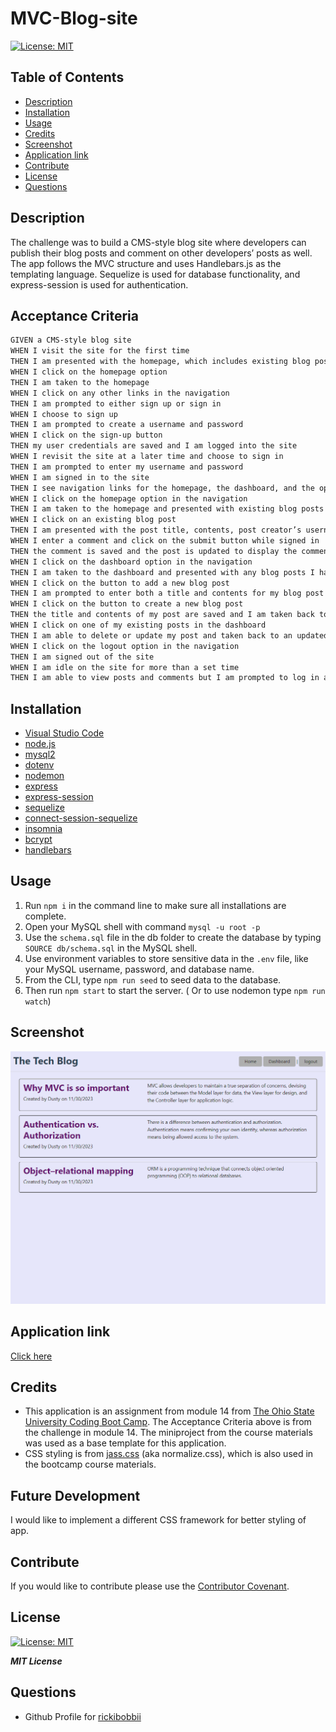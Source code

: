 # MVC-Blog-site


[![License: MIT](https://img.shields.io/badge/License-MIT-yellow.svg)](https://opensource.org/licenses/MIT)   

## Table of Contents

- [Description](#description)
- [Installation](#installation)
- [Usage](#usage)
- [Credits](#credits)
- [Screenshot](#screenshot)
- [Application link](#application-link)
- [Contribute](#contribute)
- [License](#license)
- [Questions](#questions)

## Description
The challenge was to build a CMS-style blog site where developers can publish their blog posts and comment on other developers’ posts as well.  The app follows the MVC structure and uses Handlebars.js as the templating language.  Sequelize is used for database functionality, and express-session is used for authentication.


## Acceptance Criteria

```md
GIVEN a CMS-style blog site
WHEN I visit the site for the first time
THEN I am presented with the homepage, which includes existing blog posts if any have been posted; navigation links for the homepage and the dashboard; and the option to log in
WHEN I click on the homepage option
THEN I am taken to the homepage
WHEN I click on any other links in the navigation
THEN I am prompted to either sign up or sign in
WHEN I choose to sign up
THEN I am prompted to create a username and password
WHEN I click on the sign-up button
THEN my user credentials are saved and I am logged into the site
WHEN I revisit the site at a later time and choose to sign in
THEN I am prompted to enter my username and password
WHEN I am signed in to the site
THEN I see navigation links for the homepage, the dashboard, and the option to log out
WHEN I click on the homepage option in the navigation
THEN I am taken to the homepage and presented with existing blog posts that include the post title and the date created
WHEN I click on an existing blog post
THEN I am presented with the post title, contents, post creator’s username, and date created for that post and have the option to leave a comment
WHEN I enter a comment and click on the submit button while signed in
THEN the comment is saved and the post is updated to display the comment, the comment creator’s username, and the date created
WHEN I click on the dashboard option in the navigation
THEN I am taken to the dashboard and presented with any blog posts I have already created and the option to add a new blog post
WHEN I click on the button to add a new blog post
THEN I am prompted to enter both a title and contents for my blog post
WHEN I click on the button to create a new blog post
THEN the title and contents of my post are saved and I am taken back to an updated dashboard with my new blog post
WHEN I click on one of my existing posts in the dashboard
THEN I am able to delete or update my post and taken back to an updated dashboard
WHEN I click on the logout option in the navigation
THEN I am signed out of the site
WHEN I am idle on the site for more than a set time
THEN I am able to view posts and comments but I am prompted to log in again before I can add, update, or delete posts
```


## Installation
 - [Visual Studio Code](https://code.visualstudio.com/)
 - [node.js](https://nodejs.org/en)
 - [mysql2](https://www.npmjs.com/package/mysql2)
 - [dotenv](https://www.npmjs.com/package/dotenv)
 - [nodemon](https://www.npmjs.com/package/nodemon)
 - [express](https://www.npmjs.com/package/express)
 - [express-session](https://www.npmjs.com/package/express-session)
 - [sequelize](https://www.npmjs.com/package/sequelize)
 - [connect-session-sequelize](https://www.npmjs.com/package/connect-session-sequelize)
 - [insomnia](https://insomnia.rest/)
 - [bcrypt](https://www.npmjs.com/package/bcrypt)
 - [handlebars](https://www.npmjs.com/package/express-handlebars)
 
       

## Usage

1. Run `npm i` in the command line to make sure all installations are complete.
2. Open your MySQL shell with command `mysql -u root -p`
3. Use the `schema.sql` file in the db folder to create the database by typing `SOURCE db/schema.sql` in the MySQL shell.
4. Use environment variables to store sensitive data in the `.env` file, like your MySQL username, password, and database name.
5. From the CLI, type `npm run seed` to seed data to the database.
6. Then run `npm start` to start the server. ( Or to use nodemon type `npm run watch`)




## Screenshot

![](./assets/Tech-Blog-screenshot.png)

## Application link

[Click here](https://arcane-hamlet-47926-17c19d5fa5ec.herokuapp.com/)

## Credits

 - This application is an assignment from module 14 from [The Ohio State University Coding Boot Camp](https://eng-bootcamps.osu.edu/).  The Acceptance Criteria above is from the challenge in module 14.
 The miniproject from the course materials was used as a base template for this application.
 - CSS styling is from [jass.css](https://github.com/necolas/normalize.css) (aka normalize.css), which is also used in the bootcamp course materials.

## Future Development

I would like to implement a different CSS framework for better styling of app.

## Contribute 

If you would like to contribute please use the [Contributor Covenant](https://www.contributor-covenant.org/).



## License

[![License: MIT](https://img.shields.io/badge/License-MIT-yellow.svg)](https://opensource.org/licenses/MIT)   

***MIT License***

## Questions

 - Github Profile for [rickibobbii](https://github.com/rickibobbii)
